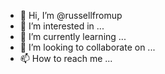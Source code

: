 - 👋 Hi, I’m @russellfromup
- 👀 I’m interested in ...
- 🌱 I’m currently learning ...
- 💞️ I’m looking to collaborate on ...
- 📫 How to reach me ...

<!---
russellfromup/russellfromup is a ✨ special ✨ repository because its `README.md` (this file) appears on your GitHub profile.
You can click the Preview link to take a look at your changes.
--->
